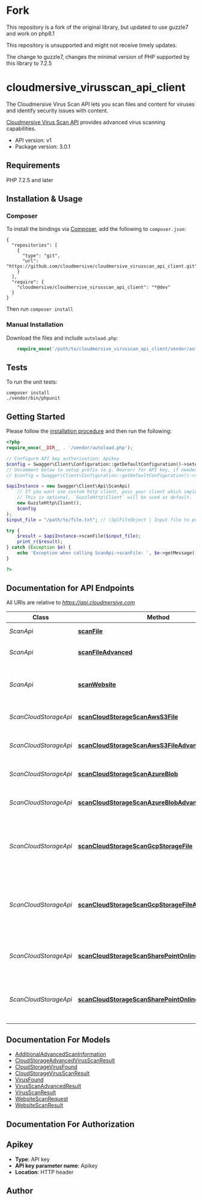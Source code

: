 # Fork
This repository is a fork of the original library, but updated to use guzzle7 and work on php8.1

This repository is unsupported and might not receive timely updates.

The change to guzzle7, changes the minimal version of PHP supported by this library to 7.2.5

# cloudmersive_virusscan_api_client
The Cloudmersive Virus Scan API lets you scan files and content for viruses and identify security issues with content.

[Cloudmersive Virus Scan API](https://www.cloudmersive.com/virus-api) provides advanced virus scanning capabilities.

- API version: v1
- Package version: 3.0.1


## Requirements

PHP 7.2.5 and later

## Installation & Usage
### Composer

To install the bindings via [Composer](http://getcomposer.org/), add the following to `composer.json`:

```
{
  "repositories": [
    {
      "type": "git",
      "url": "https://github.com/cloudmersive/cloudmersive_virusscan_api_client.git"
    }
  ],
  "require": {
    "cloudmersive/cloudmersive_virusscan_api_client": "*@dev"
  }
}
```

Then run `composer install`

### Manual Installation

Download the files and include `autoload.php`:

```php
    require_once('/path/to/cloudmersive_virusscan_api_client/vendor/autoload.php');
```

## Tests

To run the unit tests:

```
composer install
./vendor/bin/phpunit
```

## Getting Started

Please follow the [installation procedure](#installation--usage) and then run the following:

```php
<?php
require_once(__DIR__ . '/vendor/autoload.php');

// Configure API key authorization: Apikey
$config = Swagger\Client\Configuration::getDefaultConfiguration()->setApiKey('Apikey', 'YOUR_API_KEY');
// Uncomment below to setup prefix (e.g. Bearer) for API key, if needed
// $config = Swagger\Client\Configuration::getDefaultConfiguration()->setApiKeyPrefix('Apikey', 'Bearer');

$apiInstance = new Swagger\Client\Api\ScanApi(
    // If you want use custom http client, pass your client which implements `GuzzleHttp\ClientInterface`.
    // This is optional, `GuzzleHttp\Client` will be used as default.
    new GuzzleHttp\Client(),
    $config
);
$input_file = "/path/to/file.txt"; // \SplFileObject | Input file to perform the operation on.

try {
    $result = $apiInstance->scanFile($input_file);
    print_r($result);
} catch (Exception $e) {
    echo 'Exception when calling ScanApi->scanFile: ', $e->getMessage(), PHP_EOL;
}

?>
```

## Documentation for API Endpoints

All URIs are relative to *https://api.cloudmersive.com*

Class | Method | HTTP request | Description
------------ | ------------- | ------------- | -------------
*ScanApi* | [**scanFile**](docs/Api/ScanApi.md#scanfile) | **POST** /virus/scan/file | Scan a file for viruses
*ScanApi* | [**scanFileAdvanced**](docs/Api/ScanApi.md#scanfileadvanced) | **POST** /virus/scan/file/advanced | Advanced Scan a file for viruses
*ScanApi* | [**scanWebsite**](docs/Api/ScanApi.md#scanwebsite) | **POST** /virus/scan/website | Scan a website for malicious content and threats
*ScanCloudStorageApi* | [**scanCloudStorageScanAwsS3File**](docs/Api/ScanCloudStorageApi.md#scancloudstoragescanawss3file) | **POST** /virus/scan/cloud-storage/aws-s3/single | Scan an AWS S3 file for viruses
*ScanCloudStorageApi* | [**scanCloudStorageScanAwsS3FileAdvanced**](docs/Api/ScanCloudStorageApi.md#scancloudstoragescanawss3fileadvanced) | **POST** /virus/scan/cloud-storage/aws-s3/single/advanced | Advanced Scan an AWS S3 file for viruses
*ScanCloudStorageApi* | [**scanCloudStorageScanAzureBlob**](docs/Api/ScanCloudStorageApi.md#scancloudstoragescanazureblob) | **POST** /virus/scan/cloud-storage/azure-blob/single | Scan an Azure Blob for viruses
*ScanCloudStorageApi* | [**scanCloudStorageScanAzureBlobAdvanced**](docs/Api/ScanCloudStorageApi.md#scancloudstoragescanazureblobadvanced) | **POST** /virus/scan/cloud-storage/azure-blob/single/advanced | Advanced Scan an Azure Blob for viruses
*ScanCloudStorageApi* | [**scanCloudStorageScanGcpStorageFile**](docs/Api/ScanCloudStorageApi.md#scancloudstoragescangcpstoragefile) | **POST** /virus/scan/cloud-storage/gcp-storage/single | Scan an Google Cloud Platform (GCP) Storage file for viruses
*ScanCloudStorageApi* | [**scanCloudStorageScanGcpStorageFileAdvanced**](docs/Api/ScanCloudStorageApi.md#scancloudstoragescangcpstoragefileadvanced) | **POST** /virus/scan/cloud-storage/gcp-storage/single/advanced | Advanced Scan an Google Cloud Platform (GCP) Storage file for viruses
*ScanCloudStorageApi* | [**scanCloudStorageScanSharePointOnlineFile**](docs/Api/ScanCloudStorageApi.md#scancloudstoragescansharepointonlinefile) | **POST** /virus/scan/cloud-storage/sharepoint-online/site/single | Virus Scan a file in a SharePoint Online Site Drive
*ScanCloudStorageApi* | [**scanCloudStorageScanSharePointOnlineFileAdvanced**](docs/Api/ScanCloudStorageApi.md#scancloudstoragescansharepointonlinefileadvanced) | **POST** /virus/scan/cloud-storage/sharepoint-online/site/advanced | Advanced Virus Scan a file in a SharePoint Online Site Drive


## Documentation For Models

 - [AdditionalAdvancedScanInformation](docs/Model/AdditionalAdvancedScanInformation.md)
 - [CloudStorageAdvancedVirusScanResult](docs/Model/CloudStorageAdvancedVirusScanResult.md)
 - [CloudStorageVirusFound](docs/Model/CloudStorageVirusFound.md)
 - [CloudStorageVirusScanResult](docs/Model/CloudStorageVirusScanResult.md)
 - [VirusFound](docs/Model/VirusFound.md)
 - [VirusScanAdvancedResult](docs/Model/VirusScanAdvancedResult.md)
 - [VirusScanResult](docs/Model/VirusScanResult.md)
 - [WebsiteScanRequest](docs/Model/WebsiteScanRequest.md)
 - [WebsiteScanResult](docs/Model/WebsiteScanResult.md)


## Documentation For Authorization


## Apikey

- **Type**: API key
- **API key parameter name**: Apikey
- **Location**: HTTP header


## Author




